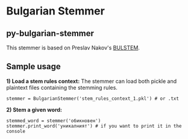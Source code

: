 Bulgarian Stemmer
====================
py-bulgarian-stemmer
--------------------

This stemmer is based on Preslav Nakov's [BULSTEM](http://people.ischool.berkeley.edu/~nakov/bulstem/index.html).

Sample usage
------------
__1) Load a stem rules context:__
The stemmer can load both pickle and plaintext files containing the stemming rules.

	stemmer = BulgarianStemmer('stem_rules_context_1.pkl') # or .txt

__2) Stem a given word:__

	stemmed_word = stemmer('обикновен')
	stemmer.print_word('уникалният') # if you want to print it in the console